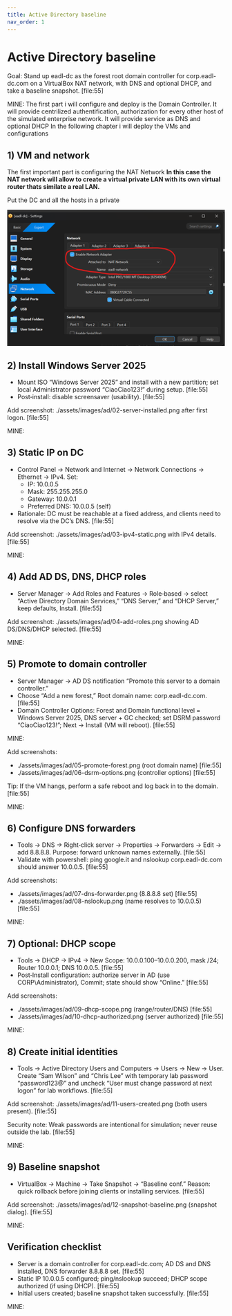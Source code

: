 ```yaml
---
title: Active Directory baseline
nav_order: 1
---
```


# Active Directory baseline

Goal: Stand up eadl-dc as the forest root domain controller for corp.eadl-dc.com on a VirtualBox NAT network, with DNS and optional DHCP, and take a baseline snapshot. [file:55]

MINE: The first part i will configure and deploy is the Domain Controller. It will provide centrilized authentification, authorization for every other host of the simulated enterprise network.
It will provide service as DNS and optional DHCP
In the following chapter i will deploy the VMs and configurations

## 1) VM and network




The first important part is configuring the NAT Network
<b> In this case the NAT network will allow to create a virtual private LAN with its own virtual router thats similate a real LAN. </b>

Put the DC and all the hosts in a private

<img src="../assets/images/ad/nat_network_eadl-dc.png" alt="VBox NIC on eadl-network" width="800">


## 2) Install Windows Server 2025

- Mount ISO “Windows Server 2025” and install with a new partition; set local Administrator password “CiaoCiao123!” during setup. [file:55]  
- Post‑install: disable screensaver (usability). [file:55]  

Add screenshot: ./assets/images/ad/02-server-installed.png after first logon. [file:55]

MINE:

## 3) Static IP on DC

- Control Panel → Network and Internet → Network Connections → Ethernet → IPv4. Set:  
  - IP: 10.0.0.5  
  - Mask: 255.255.255.0  
  - Gateway: 10.0.0.1  
  - Preferred DNS: 10.0.0.5 (self)  
- Rationale: DC must be reachable at a fixed address, and clients need to resolve via the DC’s DNS. [file:55]  

Add screenshot: ./assets/images/ad/03-ipv4-static.png with IPv4 details. [file:55]

MINE:

## 4) Add AD DS, DNS, DHCP roles

- Server Manager → Add Roles and Features → Role‑based → select “Active Directory Domain Services,” “DNS Server,” and “DHCP Server,” keep defaults, Install. [file:55]  

Add screenshot: ./assets/images/ad/04-add-roles.png showing AD DS/DNS/DHCP selected. [file:55]

MINE:

## 5) Promote to domain controller

- Server Manager → AD DS notification “Promote this server to a domain controller.”  
- Choose “Add a new forest,” Root domain name: corp.eadl-dc.com. [file:55]  
- Domain Controller Options: Forest and Domain functional level = Windows Server 2025, DNS server + GC checked; set DSRM password “CiaoCiao123!”; Next → Install (VM will reboot). [file:55]  

MINE:

Add screenshots:  
- ./assets/images/ad/05-promote-forest.png (root domain name) [file:55]  
- ./assets/images/ad/06-dsrm-options.png (controller options) [file:55]

Tip: If the VM hangs, perform a safe reboot and log back in to the domain. [file:55]

MINE:

## 6) Configure DNS forwarders

- Tools → DNS → Right‑click server → Properties → Forwarders → Edit → add 8.8.8.8. Purpose: forward unknown names externally. [file:55]  
- Validate with powershell: ping google.it and nslookup corp.eadl-dc.com should answer 10.0.0.5. [file:55]  

Add screenshots:  
- ./assets/images/ad/07-dns-forwarder.png (8.8.8.8 set) [file:55]  
- ./assets/images/ad/08-nslookup.png (name resolves to 10.0.0.5) [file:55]

MINE:

## 7) Optional: DHCP scope

- Tools → DHCP → IPv4 → New Scope: 10.0.0.100–10.0.0.200, mask /24; Router 10.0.0.1; DNS 10.0.0.5. [file:55]  
- Post‑Install configuration: authorize server in AD (use CORP\Administrator), Commit; state should show “Online.” [file:55]  

Add screenshots:  
- ./assets/images/ad/09-dhcp-scope.png (range/router/DNS) [file:55]  
- ./assets/images/ad/10-dhcp-authorized.png (server authorized) [file:55]

MINE:

## 8) Create initial identities

- Tools → Active Directory Users and Computers → Users → New → User. Create “Sam Wilson” and “Chris Lee” with temporary lab password “password123@” and uncheck “User must change password at next logon” for lab workflows. [file:55]  

Add screenshot: ./assets/images/ad/11-users-created.png (both users present). [file:55]

Security note: Weak passwords are intentional for simulation; never reuse outside the lab. [file:55]

MINE:

## 9) Baseline snapshot

- VirtualBox → Machine → Take Snapshot → “Baseline conf.” Reason: quick rollback before joining clients or installing services. [file:55]  

Add screenshot: ./assets/images/ad/12-snapshot-baseline.png (snapshot dialog). [file:55]

MINE:

## Verification checklist

- Server is a domain controller for corp.eadl-dc.com; AD DS and DNS installed, DNS forwarder 8.8.8.8 set. [file:55]  
- Static IP 10.0.0.5 configured; ping/nslookup succeed; DHCP scope authorized (if using DHCP). [file:55]  
- Initial users created; baseline snapshot taken successfully. [file:55]

MINE:
